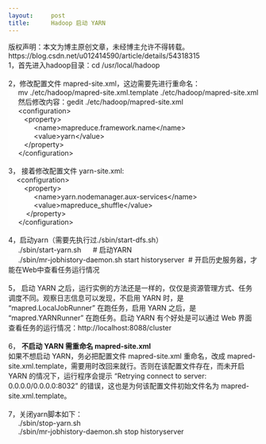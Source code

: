 ```yaml
---
layout:     post
title:      Hadoop 启动 YARN
---
```

<div id="article_content" class="article_content clearfix csdn-tracking-statistics" data-pid="blog" data-mod="popu_307" data-dsm="post">
								<div class="article-copyright">
					版权声明：本文为博主原创文章，未经博主允许不得转载。					https://blog.csdn.net/u012414590/article/details/54318315				</div>
								            <link rel="stylesheet" href="https://csdnimg.cn/release/phoenix/template/css/ck_htmledit_views-f76675cdea.css">
						<div class="htmledit_views" id="content_views">
                
<div>1，首先进入hadoop目录：cd /usr/local/hadoop</div>
<div><span style="background-color:rgb(254,254,254);"><br></span></div>
<div><span style="background-color:rgb(254,254,254);">2，修改配置文件 </span><span style="background-color:rgb(254,254,254);">mapred-site.xml</span><span style="background-color:rgb(254,254,254);">，这边需要先进行重命名：</span></div>
<div><span style="background-color:rgb(254,254,254);">     mv ./etc/hadoop/mapred-site.xml.template ./etc/hadoop/mapred-site.xml</span></div>
<div><span style="background-color:rgb(254,254,254);">     然后修改内容：gedit ./etc/hadoop/mapred-site.xml</span></div>
<div><span style="background-color:rgb(254,254,254);">     &lt;configuration&gt;</span></div>
<div><span style="background-color:rgb(254,254,254);">        &lt;property&gt;</span></div>
<div><span style="background-color:rgb(254,254,254);">             &lt;name&gt;mapreduce.framework.name&lt;/name&gt;</span></div>
<div><span style="background-color:rgb(254,254,254);">             &lt;value&gt;yarn&lt;/value&gt;</span></div>
<div><span style="background-color:rgb(254,254,254);">        &lt;/property&gt;</span></div>
<div><span style="background-color:rgb(254,254,254);">     &lt;/configuration&gt;</span></div>
<div><span style="background-color:rgb(254,254,254);"><br></span></div>
<div><span style="background-color:rgb(254,254,254);">3，</span> <span style="background-color:rgb(254,254,254);">
接着修改配置文件 </span><span style="background-color:rgb(254,254,254);">yarn-site.xml:</span></div>
<div><span style="background-color:rgb(254,254,254);"><strong>     </strong>&lt;configuration&gt;</span></div>
<div><span style="background-color:rgb(254,254,254);">        &lt;property&gt;</span></div>
<div><span style="background-color:rgb(254,254,254);">             &lt;name&gt;yarn.nodemanager.aux-services&lt;/name&gt;</span></div>
<div><span style="background-color:rgb(254,254,254);">             &lt;value&gt;mapreduce_shuffle&lt;/value&gt;</span></div>
<div><span style="background-color:rgb(254,254,254);">         &lt;/property&gt;</span></div>
<div><span style="background-color:rgb(254,254,254);">     &lt;/configuration&gt;</span></div>
<div><span style="background-color:rgb(254,254,254);"><br></span></div>
<div><span style="background-color:rgb(254,254,254);">4，启动yarn（需要先执行过./sbin/start-dfs.sh）</span></div>
<div><span style="background-color:rgb(254,254,254);">     ./sbin/start-yarn.sh      # 启动YARN</span></div>
<div><span style="background-color:rgb(254,254,254);">     ./sbin/mr-jobhistory-daemon.sh start historyserver  # 开启历史服务器，才能在Web中查看任务运行情况</span></div>
<div><span style="background-color:rgb(254,254,254);"><br></span></div>
<div><span style="background-color:rgb(254,254,254);">5，</span> <span style="background-color:rgb(254,254,254);">
启动 YARN 之后，运行实例的方法还是一样的，仅仅是资源管理方式、任务调度不同。观察日志信息可以发现，不启用 YARN 时，是 “mapred.LocalJobRunner” 在跑任务，启用 YARN 之后，是 “mapred.YARNRunner” 在跑任务。启动 YARN 有个好处是可以通过 Web 界面查看任务的运行情况：</span><span style="background-color:rgb(254,254,254);text-decoration:none;color:rgb(0,0,0);"><a href="http://localhost:8088/cluster" rel="nofollow" style="background-color:rgb(254,254,254);text-decoration:none;">http://localhost:8088/cluster</a></span></div>
<div><img src="https://img-blog.csdn.net/20170110215927431?watermark/2/text/aHR0cDovL2Jsb2cuY3Nkbi5uZXQvdTAxMjQxNDU5MA==/font/5a6L5L2T/fontsize/400/fill/I0JBQkFCMA==/dissolve/70/gravity/Center" alt=""><br></div>
<div></div>
<div><span style="background-color:rgb(254,254,254);"><br></span></div>
<div><span style="background-color:rgb(254,254,254);">6，</span> <span style="font-weight:bold;">
不启动 YARN 需重命名 mapred-site.xml</span>
<div>
<div>如果不想启动 YARN，务必把配置文件 <span>mapred-site.xml</span> 重命名，改成 mapred-site.xml.template，需要用时改回来就行。否则在该配置文件存在，而未开启 YARN 的情况下，运行程序会提示 “Retrying connect to server: 0.0.0.0/0.0.0.0:8032” 的错误，这也是为何该配置文件初始文件名为 mapred-site.xml.template。</div>
<div><br></div>
<div>7，关闭yarn脚本如下：</div>
<div>     ./sbin/stop-yarn.sh</div>
<div>     ./sbin/mr-jobhistory-daemon.sh stop historyserver</div>
</div>
</div>
            </div>
                </div>